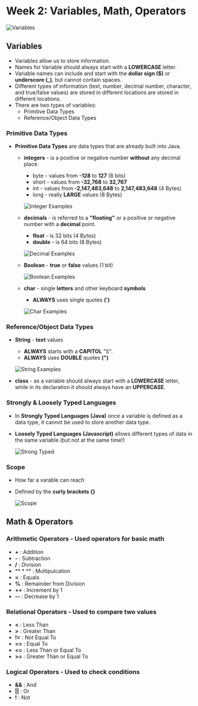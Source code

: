 # Week 2: Variables, Math, Operators

![Variables](https://openresty.org/download/image/value-container.jpg)
## Variables
* Variables allow us to store information.
* Names for Variable should always start with a **LOWERCASE** letter.
* Variable names can include and start with the **dollar sign ($)** or **underscore (_)**, but cannot contain spaces. 
* Different types of information (text, number, decimal number, character, and true/false values) are stored in different locations
 are stored in different locations.  
* There are two types of variables:
  * Primitive Data Types
  * Reference/Object Data Types  
  
### Primitive Data Types
* **Primitive Data Types** are data types that are already built into Java.
  * **integers** - is a positive or negative number **without** any decimal place
    * byte -  values from **-128** to **127** (8 bits)
    * short - values from **-32,768** to **32,767** 
    * int - values from **-2,147,483,648** to **2,147,483,648** (4 Bytes)
    * long - really **LARGE** values (8 Bytes)
    
    ![Integer Examples](https://raw.githubusercontent.com/compagnb/IntroToObjectOrientedProgramming-Java/master/imgs/ints.png)

  * **decimals** - is referred to a **"floating"** or a positive or negative number with a **decimal** point.
    * **float** - is 32 bits (4 Bytes)
    * **double** - is 64 bits (8 Bytes)
    
    ![Decimal Examples](https://raw.githubusercontent.com/compagnb/IntroToObjectOrientedProgramming-Java/master/imgs/dec.png)

  * **Boolean** - **true** or **false** values (1 bit)
  
    ![Boolean Examples](https://raw.githubusercontent.com/compagnb/IntroToObjectOrientedProgramming-Java/master/imgs/bool.png)

  * **char** - single **letters** and other keyboard **symbols**
    * **ALWAYS** uses single quotes **(')**
    
    ![Char Examples](https://raw.githubusercontent.com/compagnb/IntroToObjectOrientedProgramming-Java/master/imgs/char.png)

### Reference/Object Data Types
 * **String** - **text** values
   * **ALWAYS** starts with a **CAPITOL** "S".
   * **ALWAYS** uses **DOUBLE** quotes **(")**
   
   ![String Examples](https://raw.githubusercontent.com/compagnb/IntroToObjectOrientedProgramming-Java/master/imgs/string.png)

 * **class** - as a variable should always start with a **LOWERCASE** letter, while in its declaration it should always have an **UPPERCASE**.

### Strongly & Loosely Typed Languages
   * In **Strongly Typed Languages (Java)** once a variable is defined as a data type, it cannot be used to store another data type.
   * **Loosely Typed Languages (Javascript)** allows different types of data in the same variable (but not at the same time!)
   
     ![Strong Typed](https://pythonconquerstheuniverse.files.wordpress.com/2009/10/static_typing.png?w=640)

### Scope
   * How far a varable can reach
   * Defined by the **curly brackets {}**
   
     ![Scope](https://i-msdn.sec.s-msft.com/dynimg/IC506209.png)
 
## Math & Operators
### **Arithmetic Operators** - Used operators for basic math
  * **+** : Addition 
  * **-** : Subtraction 
  * **/** : Division 
  * ** * ** : Multipulcation
  * **=** : Equals
  * **%** : Remainder from Division
  * **++** : Increment by 1
  * **--** : Decrease by 1  
### Relational Operators - Used to compare two values
  * **<** : Less Than
  * **>** : Greater Than
  * **!=** : Not Equal To
  * **==** : Equal To
  * **<=** : Less Than or Equal To
  * **>=** : Greater Than or Equal To
### Logical Operators - Used to check conditions
  * **&&** : And
  * **||** : Or
  * **!** : Not
  



